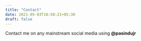 ```yaml
---
title: "Contact"
date: 2021-05-03T10:50:21+05:30
draft: false
---
```


Contact me on any mainstream social media using **@pasindujr**